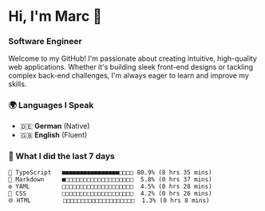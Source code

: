 # Hi, I'm Marc 👋 
### Software Engineer

Welcome to my GitHub! I'm passionate about creating intuitive, high-quality web applications. Whether it's building sleek front-end designs or tackling complex back-end challenges, I'm always eager to learn and improve my skills.  

### 🌍 Languages I Speak  
- 🇩🇪 **German** (Native)  
- 🇬🇧 **English** (Fluent)

### 🤯 What I did the last 7 days

```
🔷 TypeScript   ■■■■■■■■■■■■■■■■□□□□ 80.9% (8 hrs 35 mins)
📝 Markdown     ■□□□□□□□□□□□□□□□□□□□  5.8% (0 hrs 37 mins)
⚙️ YAML         □□□□□□□□□□□□□□□□□□□□  4.5% (0 hrs 28 mins)
🎨 CSS          □□□□□□□□□□□□□□□□□□□□  4.2% (0 hrs 26 mins)
🌐 HTML         □□□□□□□□□□□□□□□□□□□□  1.3% (0 hrs 8 mins)
```
